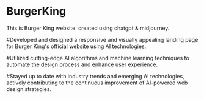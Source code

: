# BurgerKing
This is Burger King website.  created using chatgpt &amp; midjourney.

#Developed and designed a responsive and visually appealing landing page for Burger King's official website using AI technologies.

#Utilized cutting-edge AI algorithms and machine learning techniques to automate the design process and enhance user experience.

#Stayed up to date with industry trends and emerging AI technologies, actively contributing to the continuous improvement of AI-powered web design strategies.
